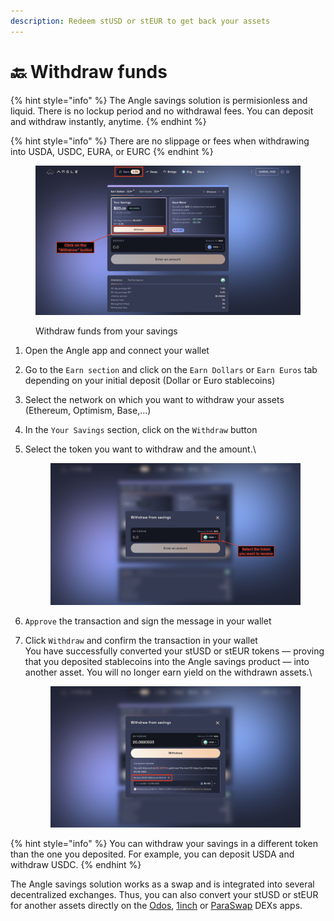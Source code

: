 ```yaml
---
description: Redeem stUSD or stEUR to get back your assets
---
```


# 🔙 Withdraw funds

{% hint style="info" %}
The Angle savings solution is permisionless and liquid. There is no lockup period and no withdrawal fees. You can deposit and withdraw instantly, anytime.
{% endhint %}

{% hint style="info" %}
There are no slippage or fees when withdrawing into USDA, USDC, EURA, or EURC
{% endhint %}

<figure><img src="../../.gitbook/assets/‎User guide withdraw.‎001.jpeg" alt=""><figcaption><p>Withdraw funds from your savings</p></figcaption></figure>

1. Open the Angle app and connect your wallet
2. Go to the `Earn section` and click on the `Earn Dollars` or `Earn Euros` tab depending on your initial deposit (Dollar or Euro stablecoins)
3. Select the network on which you want to withdraw your assets (Ethereum, Optimism, Base,...)
4. In the `Your Savings` section, click on the `Withdraw` button
5.  Select the token you want to withdraw and the amount.\


    <figure><img src="../../.gitbook/assets/‎User guide withdraw.‎002.jpeg" alt=""><figcaption></figcaption></figure>
6. `Approve` the transaction and sign the message in your wallet
7.  Click `Withdraw` and confirm the transaction in your wallet\
    You have successfully converted your stUSD or stEUR tokens — proving that you deposited stablecoins into the Angle savings product — into another asset. You will no longer earn yield on the withdrawn assets.\


    <figure><img src="../../.gitbook/assets/‎User guide withdraw.‎003.jpeg" alt=""><figcaption></figcaption></figure>

{% hint style="info" %}
You can withdraw your savings in a different token than the one you deposited. For example, you can deposit USDA and withdraw USDC.
{% endhint %}

The Angle savings solution works as a swap and is integrated into several decentralized exchanges. Thus, you can also convert your stUSD or stEUR for another assets directly on the [Odos](https://www.odos.xyz/), [1inch](https://1inch.io/) or [ParaSwap](https://www.paraswap.io/) DEXs apps.
